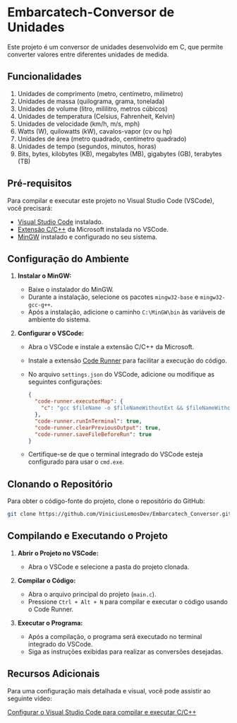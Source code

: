 # Embarcatech-Conversor de Unidades

Este projeto é um conversor de unidades desenvolvido em C, que permite converter valores entre diferentes unidades de medida.

## Funcionalidades

1. Unidades de comprimento (metro, centímetro, milímetro)
2. Unidades de massa (quilograma, grama, tonelada)
3. Unidades de volume (litro, mililitro, metros cúbicos)
4. Unidades de temperatura (Celsius, Fahrenheit, Kelvin)
5. Unidades de velocidade (km/h, m/s, mph)
6. Watts (W), quilowatts (kW), cavalos-vapor (cv ou hp)
7. Unidades de área (metro quadrado, centímetro quadrado)
8. Unidades de tempo (segundos, minutos, horas)
9. Bits, bytes, kilobytes (KB), megabytes (MB), gigabytes (GB), terabytes (TB)

## Pré-requisitos

Para compilar e executar este projeto no Visual Studio Code (VSCode), você precisará:

- [Visual Studio Code](https://code.visualstudio.com/) instalado.
- [Extensão C/C++](https://marketplace.visualstudio.com/items?itemName=ms-vscode.cpptools) da Microsoft instalada no VSCode.
- [MinGW](http://www.mingw.org/) instalado e configurado no seu sistema.

## Configuração do Ambiente

1. **Instalar o MinGW:**

   - Baixe o instalador do MinGW.
   - Durante a instalação, selecione os pacotes `mingw32-base` e `mingw32-gcc-g++`.
   - Após a instalação, adicione o caminho `C:\MinGW\bin` às variáveis de ambiente do sistema.

2. **Configurar o VSCode:**

   - Abra o VSCode e instale a extensão C/C++ da Microsoft.
   - Instale a extensão [Code Runner](https://marketplace.visualstudio.com/items?itemName=formulahendry.code-runner) para facilitar a execução do código.
   - No arquivo `settings.json` do VSCode, adicione ou modifique as seguintes configurações:

     ```json
     {
       "code-runner.executorMap": {
         "c": "gcc $fileName -o $fileNameWithoutExt && $fileNameWithoutExt"
       },
       "code-runner.runInTerminal": true,
       "code-runner.clearPreviousOutput": true,
       "code-runner.saveFileBeforeRun": true
     }
     ```

   - Certifique-se de que o terminal integrado do VSCode esteja configurado para usar o `cmd.exe`.

## Clonando o Repositório

Para obter o código-fonte do projeto, clone o repositório do GitHub:

```bash
git clone https://github.com/ViniciusLemosDev/Embarcatech_Conversor.git
```

## Compilando e Executando o Projeto

1. **Abrir o Projeto no VSCode:**

   - Abra o VSCode e selecione a pasta do projeto clonada.

2. **Compilar o Código:**

   - Abra o arquivo principal do projeto (`main.c`).
   - Pressione `Ctrl + Alt + N` para compilar e executar o código usando o Code Runner.

3. **Executar o Programa:**

   - Após a compilação, o programa será executado no terminal integrado do VSCode.
   - Siga as instruções exibidas para realizar as conversões desejadas.

## Recursos Adicionais

Para uma configuração mais detalhada e visual, você pode assistir ao seguinte vídeo:

[Configurar o Visual Studio Code para compilar e executar C/C++](https://www.youtube.com/watch?v=aXVzbzwZuYc)

